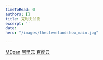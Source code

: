 ```yaml
---
timeToRead: 0
authors: []
title: 克利夫兰秀
excerpt: ''
date: 
hero: "/images/theclevelandshow_main.jpg"

---
```

[MDpan](https://mdpan.tk/%E5%85%8B%E9%87%8C%E5%A4%AB%E5%85%B0%E7%A7%80)
[阿里云](https://www.aliyundrive.com/s/DbaZx8bUreu)
[百度云](https://pan.baidu.com/s/1AscfkFfJp09_SNFJKVcrrw?pwd=11wx)